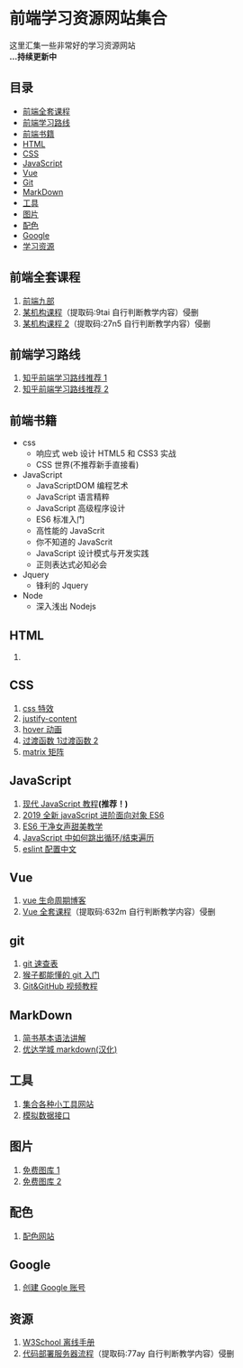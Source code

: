 # 前端学习资源网站集合

这里汇集一些非常好的学习资源网站  
**...持续更新中**

## 目录

- [前端全套课程](#前端全套课程)
- [前端学习路线](#前端学习路线)
- [前端书籍](#前端书籍)
- [HTML](#html)
- [CSS](#css)
- [JavaScript](#javascript)
- [Vue](#vue)
- [Git](#git)
- [MarkDown](#markdown)
- [工具](#工具)
- [图片](#图片)
- [配色](#配色)
- [Google](#google)
- [学习资源](#资源)

## 前端全套课程

1. [前端九部](https://www.yuque.com/fe9/basic)
2. [某机构课程](https://pan.baidu.com/s/1H2QhKAMoZU7WJykL7nERRg&shfl=sharepset)（提取码:9tai 自行判断教学内容）侵删
3. [某机构课程 2](https://pan.baidu.com/s/14PtvRtaFDcUrnDwQFA8jJQ&shfl=sharepset)（提取码:27n5 自行判断教学内容）侵删

## 前端学习路线

1. [知乎前端学习路线推荐 1](https://www.zhihu.com/question/19834302)
2. [知乎前端学习路线推荐 2](https://www.zhihu.com/question/32314049)

## 前端书籍

- css
  - 响应式 web 设计 HTML5 和 CSS3 实战
  - CSS 世界(不推荐新手直接看)
- JavaScript
  - JavaScriptDOM 编程艺术
  - JavaScript 语言精粹
  - JavaScript 高级程序设计
  - ES6 标准入门
  - 高性能的 JavaScrit
  - 你不知道的 JavaScrit
  - JavaScript 设计模式与开发实践
  - 正则表达式必知必会
- Jquery
  - 锋利的 Jquery
- Node
  - 深入浅出 Nodejs

## HTML

1.

## CSS

1. [css 特效](https://cssfx.dev/)
2. [justify-content](https://www.jianshu.com/p/bbd114834c59)
3. [hover 动画](http://sc.chinaz.com/jiaobendemo.aspx?downloadid=1201784157960)
4. [过渡函数 1](cubic-bezier.com)[过渡函数 2](https://easings.net)
5. [matrix 矩阵](http://www.useragentman.com/matrix)

## JavaScript

1. [现代 JavaScript 教程](http://zh.javascript.info)**(推荐！)**
2. [2019 全新 javaScript 进阶面向对象 ES6](https://www.bilibili.com/video/av61592183)
3. [ES6 干净女声甜美教学](https://www.bilibili.com/video/av47304735)
4. [JavaScript 中如何跳出循环/结束遍历](https://segmentfault.com/a/1190000020176190)
5. [eslint 配置中文](https://www.cnblogs.com/cczlovexw/p/8182317.html)

## Vue

1. [vue 生命周期博客](https://blog.csdn.net/mqingo/article/details/86031260)
2. [Vue 全套课程](https://pan.baidu.com/s/1zas_OejwS1qCSk7z9eFOEQ&shfl=sharepset)（提取码:632m 自行判断教学内容）侵删

## git

1. [git 速查表](https://biaoyansu.com/27.cheatsheet)
2. [猴子都能懂的 git 入门](https://backlog.com/git-tutorial/cn/)
3. [Git&GitHub 视频教程](https://www.bilibili.com/video/av49085612)

## MarkDown

1. [简书基本语法讲解](https://www.yuque.com/fe9/basic)
2. [优达学城 markdown(汉化)](https://classroom.udacity.com/courses/ud777)

## 工具

1. [集合各种小工具网站](https://www.miku.tools/)
2. [模拟数据接口](https://easy-mock.com/docs)

## 图片

1. [免费图库 1](https://www.pexels.com/zh-tw/)
2. [免费图库 2](https://unsplash.com/)

## 配色

1. [配色网站](https://flatuicolors.com/)

## Google

1. [创建 Google 账号](https://accounts.google.com/signup/v2/webcreateaccount?service=grandcentral&continue=https%3A%2F%2Fvoice.google.com%2F&hl=zh-HK&flowName=GlifWebSignIn&flowEntry=SignUp)

## 资源

1. [W3School 离线手册](https://github.com/shiyutim/learningGuide/tree/master/W3School%E7%A6%BB%E7%BA%BF%E6%89%8B%E5%86%8C)
2. [代码部署服务器流程](https://pan.baidu.com/s/1lkwjOUH0ZuHo52bDD_UGTw&shfl=sharepset)（提取码:77ay 自行判断教学内容）侵删
